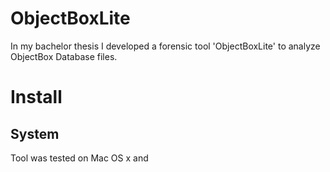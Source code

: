 # ObjectBoxLite

In my bachelor thesis I developed a forensic tool 'ObjectBoxLite' to analyze ObjectBox Database files.

# Install

## System
Tool was tested on Mac OS x and 
